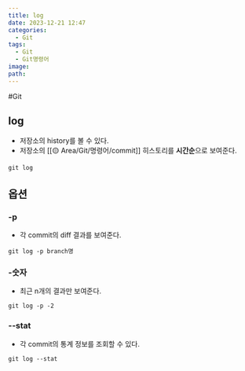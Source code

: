 ```yaml
---
title: log
date: 2023-12-21 12:47
categories:
  - Git
tags:
  - Git
  - Git명령어
image: 
path:
---
```

#Git

## log
+ 저장소의 history를 볼 수 있다.
+ 저장소의 [[🟡 Area/Git/명령어/commit]] 히스토리를 **시간순**으로 보여준다.
```git
git log
```


## 옵션
### -p
+ 각 commit의 diff 결과를 보여준다.
```
git log -p branch명
```

### -숫자
+ 최근 n개의 결과만 보여준다.
```
git log -p -2
```

### --stat
+ 각 commit의 통계 정보를 조회할 수 있다.
```
git log --stat
```